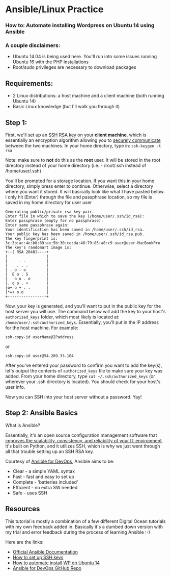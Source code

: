 # Ansible/Linux Practice

### How to: Automate installing Wordpress on Ubuntu 14 using Ansible

### A couple disclaimers: 

* Ubuntu 14.04 is being used here. You'll run into some issues running Ubuntu 16 with the PHP installations
* Root/sudo privileges are necessary to download packages

## Requirements:
* 2 Linux distributions: a host machine and a client machine (both running Ubuntu 14)
* Basic Linux knowledge (but I'll walk you through it)

## Step 1:
First, we'll set up an [SSH RSA key](https://en.wikipedia.org/wiki/RSA_(cryptosystem)) on your **client machine**, which is essentially an encryption algorithm allowing you to [securely communicate](https://help.ubuntu.com/community/SSH/OpenSSH/Keys) between the two machines. In your home directory, type in:
```ssh-keygen -t rsa```

Note: make sure to **not** do this as the **root** user. It will be stored in the root directory instead of your home directory (i.e. - /root/.ssh instead of /home/user/.ssh)

You'll be prompted for a storage location. If you want this in your home directory, simply press enter to continue. Otherwise, select a directory where you want it stored. It will basically look like what I have pasted below. I only hit [Enter] through the file and passphrase location, so my file is saved in my home directory for user user

```user@user-MacBookPro:~$ ssh-keygen -t rsa
Generating public/private rsa key pair.
Enter file in which to save the key (/home/user/.ssh/id_rsa): 
Enter passphrase (empty for no passphrase): 
Enter same passphrase again: 
Your identification has been saved in /home/user/.ssh/id_rsa.
Your public key has been saved in /home/user/.ssh/id_rsa.pub.
The key fingerprint is:
3c:3b:ac:4e:b8:89:ae:5b:30:ce:da:48:79:85:a8:c9 user@user-MacBookPro
The key's randomart image is:
+--[ RSA 2048]----+
|                 |
|     . .         |
|    . . .        |
| . o . o         |
|  E o . S        |
|   o o . o       |
|. o o . +        |
|o+ o + . .       |
|*=+ o.o          |
+-----------------+
```

Now, your key is generated, and you'll want to put in the public key for the host server you will use. The command below will add the key to your host's `authorized_keys` folder, which most likely is located at: `/home/user/.ssh/authorized_keys`.  Essentially, you'll put in the IP address for the host machine. For example:

```
ssh-copy-id userName@IPaddress
```
or
```
ssh-copy-id user@54.209.33.104
```

After you've entered your password to confirm you want to add the key(s), let's output the contents of `authorized_keys` file to make sure your key was added. From your home directory, type `cat ~/.ssh/authorized_keys` (or wherever your .ssh directory is located). You should check for your host's user info. 

Now you can SSH into your host server without a password. Yay!


## Step 2: Ansible Basics

What is Ansible?

Essentially, it's an open source configuration management software that [improves the scalability, consistency, and reliability of your IT environment](https://cloudacademy.com/blog/what-is-ansible/). It's built on Python, and it utilizes SSH, which is why we just went through all that trouble setting up an SSH RSA key. 

Courtesy of [Ansible for DevOps](https://www.ansiblefordevops.com/), Ansible aims to be:
* Clear - a simple YAML syntax
* Fast - fast and easy to set up 
* Complete - 'batteries included'
* Efficient - no extra SW needed
* Safe - uses SSH






## Resources
This tutorial is mostly a combination of a few different Digital Ocean tutorials with my own feedback added in. Basically it's a dumbed down version with my trial and error feedback during the process of learning Ansible :-) 

Here are the links:
* [Official Ansible Documentation](http://docs.ansible.com/)
* [How to set up SSH keys](https://www.digitalocean.com/community/tutorials/how-to-set-up-ssh-keys--2)
* [How to automate install WP on Ubuntu 14](https://www.digitalocean.com/community/tutorials/how-to-automate-installing-wordpress-on-ubuntu-14-04-using-ansible)
* [Ansible for DevOps GitHub Repo](https://github.com/geerlingguy/ansible-for-devops)
